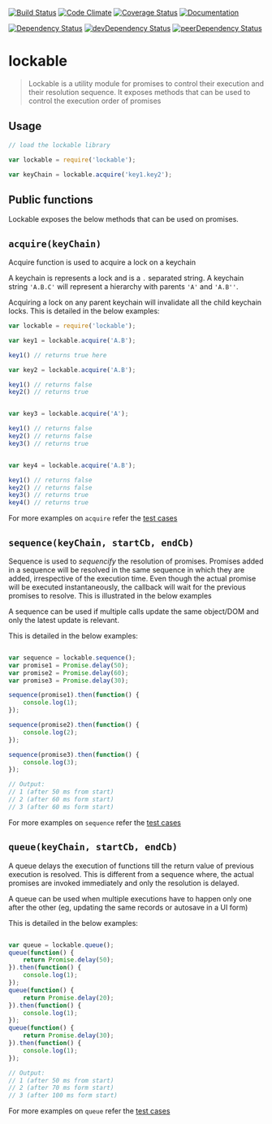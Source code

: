 [![Build Status](https://travis-ci.org/pranavjha/lockable.svg)](https://travis-ci.org/pranavjha/lockable)
[![Code Climate](https://codeclimate.com/github/pranavjha/lockable/badges/gpa.svg)](https://codeclimate.com/github/pranavjha/lockable)
[![Coverage Status](http://img.shields.io/coveralls/pranavjha/lockable.svg)](https://coveralls.io/r/pranavjha/lockable)
[![Documentation](https://img.shields.io/badge/documentation-plus-green.svg?style=flat)](http://pranavjha.github.io/lockable/)


[![Dependency Status](https://david-dm.org/pranavjha/lockable.svg)](https://david-dm.org/pranavjha/lockable)
[![devDependency Status](https://david-dm.org/pranavjha/lockable/dev-status.svg)](https://david-dm.org/pranavjha/lockable#info=devDependencies)
[![peerDependency Status](https://david-dm.org/pranavjha/lockable/peer-status.svg)](https://david-dm.org/pranavjha/lockable#info=peerDependencies)


# lockable

> Lockable is a utility module for promises to control their execution and their resolution sequence. It exposes methods
 that can be used to control the execution order of promises

## Usage

```javascript
// load the lockable library

var lockable = require('lockable');

var keyChain = lockable.acquire('key1.key2');

```


## Public functions

Lockable exposes the below methods that can be used on promises.

## `acquire(keyChain)`

Acquire function is used to acquire a lock on a keychain

A keychain is represents a lock and is a `.` separated string. A keychain string `'A.B.C'` will represent a hierarchy
with parents `'A'` and `'A.B''`.

Acquiring a lock on any parent keychain will invalidate all the child keychain locks. This is detailed in the below
examples:

```javascript
var lockable = require('lockable');

var key1 = lockable.acquire('A.B');

key1() // returns true here

var key2 = lockable.acquire('A.B');

key1() // returns false
key2() // returns true


var key3 = lockable.acquire('A');

key1() // returns false
key2() // returns false
key3() // returns true


var key4 = lockable.acquire('A.B');

key1() // returns false
key2() // returns false
key3() // returns true
key4() // returns true
```

For more examples on `acquire` refer the [test cases](./test/acquire.js)


## `sequence(keyChain, startCb, endCb)`

Sequence is used to _sequencify_ the resolution of promises. Promises added in a sequence will be resolved in the same
sequence in which they are added, irrespective of the execution time. Even though the actual promise will be executed
instantaneously, the callback will wait for the previous promises to resolve. This is illustrated in the below examples

A sequence can be used if multiple calls update the same object/DOM and only the latest update is relevant.

This is detailed in the below examples:

```javascript

var sequence = lockable.sequence();
var promise1 = Promise.delay(50);
var promise2 = Promise.delay(60);
var promise3 = Promise.delay(30);

sequence(promise1).then(function() {
    console.log(1);
});

sequence(promise2).then(function() {
    console.log(2);
});

sequence(promise3).then(function() {
    console.log(3);
});

// Output:
// 1 (after 50 ms from start)
// 2 (after 60 ms form start)
// 3 (after 60 ms form start)

```

For more examples on `sequence` refer the [test cases](./test/sequence.js)

## `queue(keyChain, startCb, endCb)`

A queue delays the execution of functions till the return value of previous execution is resolved. This is different
from a sequence where, the actual promises are invoked immediately and only the resolution is delayed.

A queue can be used when multiple executions have to happen only one after the other (eg, updating the same records or
autosave in a UI form)

This is detailed in the below examples:

```javascript

var queue = lockable.queue();
queue(function() {
    return Promise.delay(50);
}).then(function() {
    console.log(1);
});
queue(function() {
    return Promise.delay(20);
}).then(function() {
    console.log(1);
});
queue(function() {
    return Promise.delay(30);
}).then(function() {
    console.log(1);
});

// Output:
// 1 (after 50 ms from start)
// 2 (after 70 ms form start)
// 3 (after 100 ms form start)

```

For more examples on `queue` refer the [test cases](./test/queue.js)

